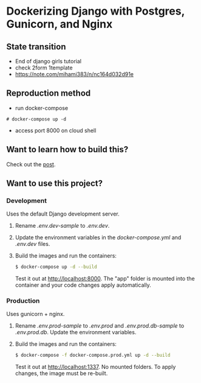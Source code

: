 # Dockerizing Django with Postgres, Gunicorn, and Nginx

## State transition
+ End of django girls tutorial
+ check 2form 1template
+ https://note.com/mihami383/n/nc164d032d91e

## Reproduction method
+ run docker-compose 
```
# docker-compose up -d
```
+ access port 8000 on cloud shell

## Want to learn how to build this?

Check out the [post](https://testdriven.io/dockerizing-django-with-postgres-gunicorn-and-nginx).

## Want to use this project?

### Development

Uses the default Django development server.

1. Rename *.env.dev-sample* to *.env.dev*.
1. Update the environment variables in the *docker-compose.yml* and *.env.dev* files.
1. Build the images and run the containers:

    ```sh
    $ docker-compose up -d --build
    ```

    Test it out at [http://localhost:8000](http://localhost:8000). The "app" folder is mounted into the container and your code changes apply automatically.

### Production

Uses gunicorn + nginx.

1. Rename *.env.prod-sample* to *.env.prod* and *.env.prod.db-sample* to *.env.prod.db*. Update the environment variables.
1. Build the images and run the containers:

    ```sh
    $ docker-compose -f docker-compose.prod.yml up -d --build
    ```

    Test it out at [http://localhost:1337](http://localhost:1337). No mounted folders. To apply changes, the image must be re-built.
